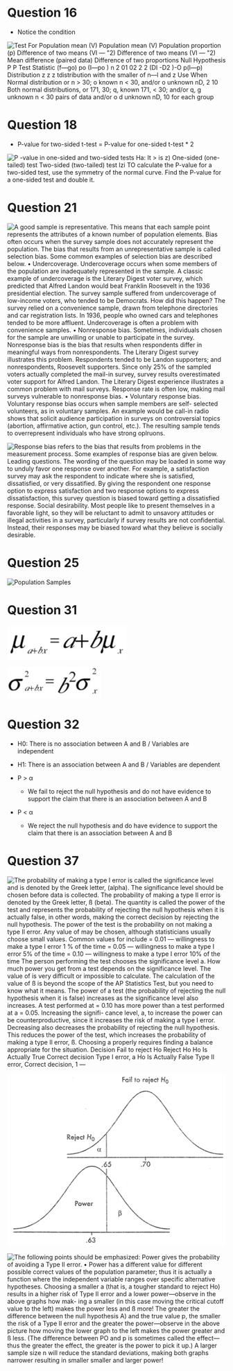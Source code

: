 # Question 16

  -  Notice the condition

 ![Test For Population mean (V) Population mean (V) Population
 proportion (p) Difference of two means (VI — "2) Difference of two
 means (VI — "2) Mean difference (paired data) Difference of two
 proportions Null Hypothesis P P Test Statistic (f—go) po (I—po ) n 2
 01 02 2 2 (DI -D2 )-O p(l—p) Distribution z z z tdistribution with the
 smaller of n—l and z Use When Normal distribution or n \> 30; o known
 n \< 30, and/or o unknown nD, 2 10 Both normal distributions, or 171,
 30; q, known 171, \< 30; and/or q, g unknown n \< 30 pairs of data
 and/or o d unknown nD, 10 for each group ](./media/image268.png)

# Question 18

  -  P-value for two-sided t-test = P-value for one-sided t-test \* 2

 ![P -value in one-sided and two-sided tests Ha: It \> is z) One-sided
 (one-tailed) test Two-sided (two-tailed) test Izi TO calculate the
 P-value for a two-sided test, use the symmetry of the normal curve.
 Find the P-value for a one-sided test and double it.
 ](./media/image406.png)

# Question 21

 ![A good sample is representative. This means that each sample point
 represents the attributes of a known number of population elements.
 Bias often occurs when the survey sample does not accurately represent
 the population. The bias that results from an unrepresentative sample
 is called selection bias. Some common examples of selection bias are
 described below. • Undercoverage. Undercoverage occurs when some
 members of the population are inadequately represented in the sample.
 A classic example of undercoverage is the Literary Digest voter
 survey, which predicted that Alfred Landon would beat Franklin
 Roosevelt in the 1936 presidential election. The survey sample
 suffered from undercoverage of low-income voters, who tended to be
 Democrats. How did this happen? The survey relied on a convenience
 sample, drawn from telephone directories and car registration lists.
 In 1936, people who owned cars and telephones tended to be more
 affluent. Undercoverage is often a problem with convenience samples. •
 Nonresponse bias. Sometimes, individuals chosen for the sample are
 unwilling or unable to participate in the survey. Nonresponse bias is
 the bias that results when respondents differ in meaningful ways from
 nonrespondents. The Literary Digest survey illustrates this problem.
 Respondents tended to be Landon supporters; and nonrespondents,
 Roosevelt supporters. Since only 25% of the sampled voters actually
 completed the mail-in survey, survey results overestimated voter
 support for Alfred Landon. The Literary Digest experience illustrates
 a common problem with mail surveys. Response rate is often low, making
 mail surveys vulnerable to nonresponse bias. • Voluntary response
 bias. Voluntary response bias occurs when sample members are self-
 selected volunteers, as in voluntary samples. An example would be
 call-in radio shows that solicit audience participation in surveys on
 controversial topics (abortion, affirmative action, gun control,
 etc.). The resulting sample tends to overrepresent individuals who
 have strong oplruons. ](./media/image407.png)
 
 ![Response bias refers to the bias that results from problems in the
 measurement process. Some examples of response bias are given below.
 Leading questions. The wording of the question may be loaded in some
 way to unduly favor one response over another. For example, a
 satisfaction survey may ask the respondent to indicate where she is
 satisfied, dissatisfied, or very dissatified. By giving the respondent
 one response option to express satisfaction and two response options
 to express dissatisfaction, this survey question is biased toward
 getting a dissatisfied response. Social desirability. Most people like
 to present themselves in a favorable light, so they will be reluctant
 to admit to unsavory attitudes or illegal activities in a survey,
 particularly if survey results are not confidential. Instead, their
 responses may be biased toward what they believe is socially
 desirable. ](./media/image408.png)

# Question 25

 ![Population Samples
 ](./media/image409.png)

# Question 31

 ![C:\\6432CA65\\FE01530B-89BD-4F8B-A3E1-55F12080AD12\_files\\image131.png](./media/image131.png)
 
 ![= /Ρ2σ ](./media/image132.png)

# Question 32

  -  H0: There is no association between A and B / Variables are
     independent

  -  H1: There is an association between A and B / Variables are
     dependent

  -  P \> α
    
      -  We fail to reject the null hypothesis and do not have evidence
         to support the claim that there is an association between A
         and B

  -  P \< α
    
      -  We reject the null hypothesis and do have evidence to support
         the claim that there is an association between A and B

# Question 37

 ![The probability of making a type I error is called the significance
 level and is denoted by the Greek letter, (alpha). The significance
 level should be chosen before data is collected. The probability of
 making a type Il error is denoted by the Greek letter, ß (beta). The
 quantity is called the power of the test and represents the
 probability of rejecting the null hypothesis when it is actually
 false, in other words, making the correct decision by rejecting the
 null hypothesis. The power of the test is the probability on not
 making a type Il error. Any value of may be chosen, although
 statisticians usually choose small values. Common values for include =
 0.01 — willingness to make a type I error 1 % of the time = 0.05 —
 willingness to make a type I error 5% of the time = 0.10 — willingness
 to make a type I error 10% of the time The person performing the test
 chooses the significance level a. How much power you get from a test
 depends on the significance level. The value of is very difficult or
 impossible to calculate. The calculation of the value of ß is beyond
 the scope of the AP Statistics Test, but you need to know what it
 means. The power of a test (the probability of rejecting the null
 hypothesis when it is false) increases as the significance level also
 increases. A test performed at = 0.10 has more power than a test
 performed at a = 0.05. Increasing the signifi- cance level, a, to
 increase the power can be counterproductive, since it increases the
 risk of making a type I error. Decreasing also decreases the
 probability of rejecting the null hypothesis. This reduces the power
 of the test, which increases the probability of making a type Il
 error, ß. Choosing a properly requires finding a balance appropriate
 for the situation. Decision Fail to reject Ho Reject Ho Ho Is Actually
 True Correct decision Type I error, a Ho Is Actually False Type Il
 error, Correct decision, 1 — ](./media/image410.png)
 
 ![Fai' 'о гед Но .70 ReiecT Но .65 Роне г .63 ](./media/image411.png)
 
 ![The following points should be emphasized: Power gives the
 probability of avoiding a Type Il error. • Power has a different value
 for different possible correct values of the population parameter;
 thus it is actually a function where the independent variable ranges
 over specific alternative hypotheses. Choosing a smaller a (that is, a
 tougher standard to reject Ho) results in a higher risk of Type Il
 error and a lower power—observe in the above graphs how mak- ing a
 smaller (in this case moving the critical cutoff value to the left)
 makes the power less and ß more\! The greater the difference between
 the null hypothesis A) and the true value p, the smaller the risk of a
 Type Il error and the greater the power—observe in the above picture
 how moving the lower graph to the left makes the power greater and ß
 less. (The difference between PO and p is sometimes called the
 effect—thus the greater the effect, the greater is the power to pick
 it up.) A larger sample size n will reduce the standard deviations,
 making both graphs narrower resulting in smaller smaller and larger
 power\! ](./media/image412.png)